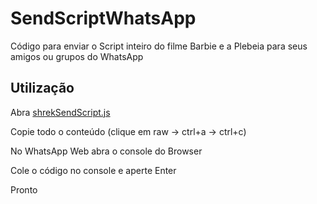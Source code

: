 # SendScriptWhatsApp

Código para enviar o Script inteiro do filme Barbie e a Plebeia para seus amigos ou grupos do WhatsApp

## Utilização

Abra [shrekSendScript.js](https://github.com/pedrinholeda/SendScriptWhatsApp/blob/main/sendBarbieScript.js)

Copie todo o conteúdo (clique em raw -> ctrl+a -> ctrl+c)

No WhatsApp Web abra o console do Browser

Cole o código no console e aperte Enter

Pronto